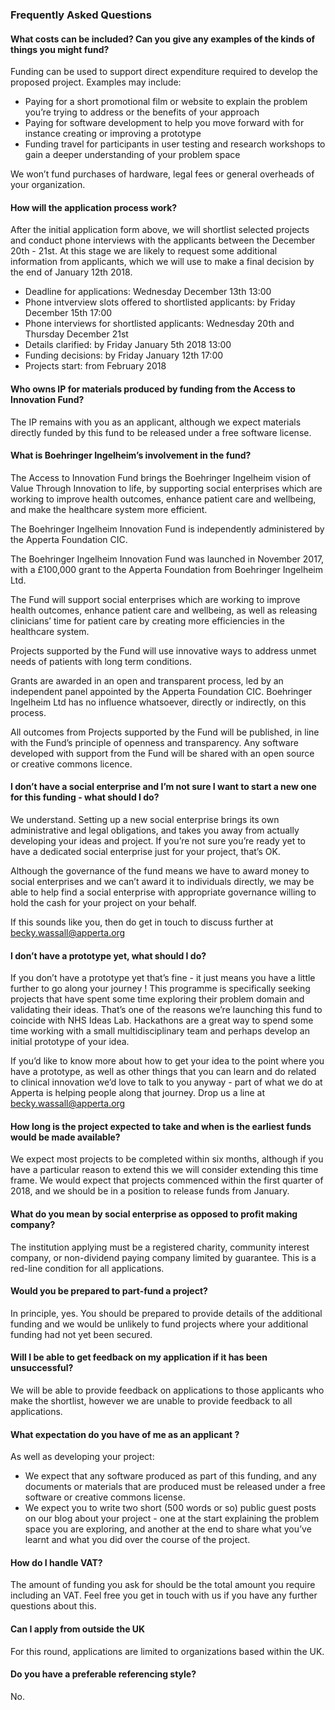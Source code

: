 
### Frequently Asked Questions

#### What costs can be included? Can you give any examples of the kinds of things you might fund?

Funding can be used to support direct expenditure required to develop the proposed project. Examples may include:

* Paying for a short promotional film or website to explain the problem you’re trying to address or the benefits of your approach
* Paying for software development to help you move forward with for instance creating or improving a prototype
* Funding travel for participants in user testing and research workshops to gain a deeper understanding of your problem space

We won’t fund purchases of hardware, legal fees or general overheads of your organization.

#### How will the application process work?

After the initial application form above, we will shortlist selected projects and conduct phone interviews with the applicants between the December 20th - 21st. At this stage we are likely to request some additional information from applicants, which we will use to make a final decision by the end of January 12th 2018.

* Deadline for applications: Wednesday December 13th 13:00
* Phone intverview slots offered to shortlisted applicants: by Friday December 15th 17:00
* Phone interviews for shortlisted applicants: Wednesday 20th and Thursday December 21st
* Details clarified: by Friday January 5th 2018 13:00
* Funding decisions: by Friday January 12th 17:00
* Projects start: from February 2018

#### Who owns IP for materials produced by funding from the Access to Innovation Fund?

The IP remains with you as an applicant, although we expect materials directly funded by this fund to be released under a free software license.

#### What is Boehringer Ingelheim’s involvement in the fund?

The Access to Innovation Fund brings the Boehringer Ingelheim vision of Value Through Innovation to life, by supporting social enterprises which are working to improve health outcomes, enhance patient care and wellbeing, and make the healthcare system more efficient.

The Boehringer Ingelheim Innovation Fund is independently administered by the Apperta Foundation CIC.

The Boehringer Ingelheim Innovation Fund was launched in November 2017, with a £100,000 grant to the Apperta Foundation from Boehringer Ingelheim Ltd. 

The Fund will support social enterprises which are working to improve health outcomes, enhance patient care and wellbeing, as well as releasing clinicians’ time for patient care by creating more efficiencies in the healthcare system.

Projects supported by the Fund will use innovative ways to address unmet needs of patients with long term conditions.

Grants are awarded in an open and transparent process, led by an independent panel appointed by the Apperta Foundation CIC. Boehringer Ingelheim Ltd has no influence whatsoever, directly or indirectly, on this process.

All outcomes from Projects supported by the Fund will be published, in line with the Fund’s principle of openness and transparency. Any software developed with support from the Fund will be shared with an open source or creative commons licence.

#### I don’t have a social enterprise and I’m not sure I want to start a new one for this funding - what should I do?

We understand. Setting up a new social enterprise brings its own administrative and legal obligations, and takes you away from actually developing your ideas and project. If you’re not sure you’re ready yet to have a dedicated social enterprise just for your project, that’s OK.

Although the governance of the fund means we have to award money to social enterprises and we can’t award it to individuals directly, we may be able to help find a social enterprise with appropriate governance willing to hold the cash for your project on your behalf.

If this sounds like you, then do get in touch to discuss further at [becky.wassall@apperta.org](mailto:becky.wassall@apperta.org) 

#### I don’t have a prototype yet, what should I do?

If you don’t have a prototype yet that’s fine - it just means you have a little further to go along your journey ! This programme is specifically seeking projects that have spent some time exploring their problem domain and validating their ideas. That’s one of the reasons we’re launching this fund to coincide with NHS Ideas Lab. Hackathons are a great way to spend some time working with a small multidisciplinary team and perhaps develop an initial prototype of your idea.

If you’d like to know more about how to get your idea to the point where you have a prototype, as well as other things that you can learn and do related to clinical innovation we’d love to talk to you anyway - part of what we do at Apperta is helping people along that journey. Drop us a line at becky.wassall@apperta.org

#### How long is the project expected to take and when is the earliest funds would be made available?

We expect most projects to be completed within six months, although if you have a particular reason to extend this we will consider extending this time frame. We would expect that projects commenced within the first quarter of 2018, and we should be in a position to release funds from January.

#### What do you mean by social enterprise as opposed to profit making company?

The institution applying must be a registered charity, community interest company, or non-dividend paying company limited by guarantee. This is a red-line condition for all applications.

#### Would you be prepared to part-fund a project?

In principle, yes. You should be prepared to provide details of the additional funding and we would be unlikely to fund projects where your additional funding had not yet been secured.

#### Will I be able to get feedback on my application if it has been unsuccessful? 

We will be able to provide feedback on applications to those applicants who make the shortlist, however we are unable to provide feedback to all applications.

#### What expectation do you have of me as an applicant ?

As well as developing your project: 

* We expect that any software produced as part of this funding, and any documents or materials that are produced must be released under a free software or creative commons license.
* We expect you to write two short (500 words or so) public guest posts on our blog about your project - one at the start explaining the problem space you are exploring, and another at the end to share what you’ve learnt and what you did over the course of the project. 

#### How do I handle VAT?

The amount of funding you ask for should be the total amount you require including an VAT. Feel free you get in touch with us if you have any further questions about this.

#### Can I apply from outside the UK

For this round, applications are limited to organizations based within the UK.

#### Do you have a preferable referencing style? 
No. 
